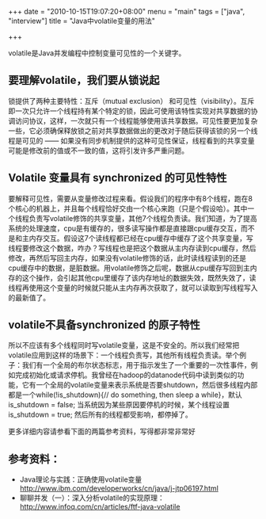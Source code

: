 +++
date = "2010-10-15T19:07:20+08:00"
menu = "main"
tags = ["java", "interview"]
title = "Java中volatile变量的用法"

+++

volatile是Java并发编程中控制变量可见性的一个关键字。

## 要理解volatile，我们要从锁说起

锁提供了两种主要特性：互斥（mutual exclusion） 和可见性（visibility）。互斥即一次只允许一个线程持有某个特定的锁，因此可使用该特性实现对共享数据的协调访问协议，这样，一次就只有一个线程能够使用该共享数据。可见性要更加复杂一些，它必须确保释放锁之前对共享数据做出的更改对于随后获得该锁的另一个线程是可见的 —— 如果没有同步机制提供的这种可见性保证，线程看到的共享变量可能是修改前的值或不一致的值，这将引发许多严重问题。

## Volatile 变量具有 synchronized 的可见性特性

要解释可见性，需要从变量修改过程来看。假设我们的程序中有8个线程，跑在8个核心的机器上，并且每个线程恰好交由一个核心来跑（只是个假设哈）。其中一个线程负责写volatile修饰的共享变量，其他7个线程负责读。我们知道，为了提高系统的处理速度，cpu是有缓存的，很多读写操作都是直接跟cpu缓存交互，而不是和主内存交互。假设这7个读线程都已经在cpu缓存中缓存了这个共享变量，写线程要修改这个数据，咋办？写线程也是把这个数据从主内存读到cpu缓存，然后修改，再然后写回主内存，如果没有volatile修饰的话，此时读线程读到的还是cpu缓存中的数据，是脏数据。用volatile修饰之后呢，数据从cpu缓存写回到主内存的这个操作，会引起其他cpu里缓存了该内存地址的数据失效，既然失效了，读线程再使用这个变量的时候就只能从主内存再次获取了，就可以读取到写线程写入的最新值了。

## volatile不具备synchronized 的原子特性

所以不应该有多个线程同时写volatile变量，这是不安全的。所以我们经常把volatile应用到这样的场景下：一个线程负责写，其他所有线程负责读。举个例子：我们有一个全局的布尔状态标志，用于指示发生了一个重要的一次性事件，例如完成初始化或请求停机。我曾经在hadoop的datanode代码中读到类似的功能，它有一个全局的volatile变量来表示系统是否要shutdown，然后很多线程内部都是一个while(!is_shutdown){// do something, then sleep a while}，默认is_shutdown = false; 当系统因为某些原因要停机的时候，某个线程设置is_shutdown = true; 然后所有的线程都受影响，都停掉了。

更多详细内容请参看下面的两篇参考资料，写得都非常非常好

## 参考资料：

- Java理论与实践：正确使用volatile变量 http://www.ibm.com/developerworks/cn/java/j-jtp06197.html
- 聊聊并发（一）：深入分析volatile的实现原理：http://www.infoq.com/cn/articles/ftf-java-volatile
